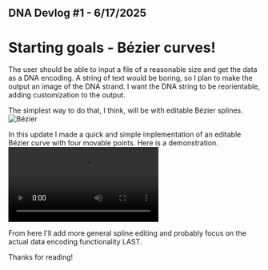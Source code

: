 ## DNA Devlog #1 - 6/17/2025
# Starting goals - Bézier curves!

The user should be able to input a file of a reasonable size and get the data as a DNA encoding. A string of text would be boring, so I plan to make the output an image of the DNA strand. I want the DNA string to be reorientable, adding customization to the output.

The simplest way to do that, I think, will be with editable Bézier splines.
![Bézier](DNA_devlog_1_bézier.png)

In this update I made a quick and simple implementation of an editable Bézier curve with four movable points. Here is a demonstration.
![Demonstration](DNA_devlog_1_recording_6-17-25.mp4)

From here I'll add more general spline editing and probably focus on the actual data encoding functionality LAST.

Thanks for reading!